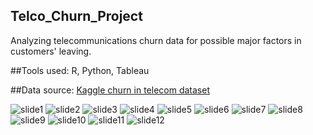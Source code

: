 ## Telco_Churn_Project
Analyzing telecommunications churn data for possible major factors in customers' leaving.

##Tools used: R, Python, Tableau

##Data source: [Kaggle churn in telecom dataset](https://www.kaggle.com/becksddf/churn-in-telecoms-dataset)

![slide1](https://user-images.githubusercontent.com/18384099/38464507-d54ebdb8-3adc-11e8-9fd2-2f0d25b96d44.JPG)
![slide2](https://user-images.githubusercontent.com/18384099/38464494-d4b702b6-3adc-11e8-9fd4-5bff05f90c59.JPG)
![slide3](https://user-images.githubusercontent.com/18384099/38464495-d4c1b440-3adc-11e8-8dbf-f29315004887.JPG)
![slide4](https://user-images.githubusercontent.com/18384099/38464496-d4cb9a82-3adc-11e8-8a8c-e15448206010.JPG)
![slide5](https://user-images.githubusercontent.com/18384099/38464497-d4d5cac0-3adc-11e8-992f-2722e92d6c70.JPG)
![slide6](https://user-images.githubusercontent.com/18384099/38464498-d4dffb8a-3adc-11e8-9406-19797cbd23fd.JPG)
![slide7](https://user-images.githubusercontent.com/18384099/38464499-d4ec1ae6-3adc-11e8-96ba-8c9fe1dbf406.JPG)
![slide8](https://user-images.githubusercontent.com/18384099/38464500-d4fc85f2-3adc-11e8-8cce-d458b939ca79.JPG)
![slide9](https://user-images.githubusercontent.com/18384099/38464501-d50676ac-3adc-11e8-85e2-dc7a88ac163f.JPG)
![slide10](https://user-images.githubusercontent.com/18384099/38464502-d5172b28-3adc-11e8-88b2-6c4734b2c55b.JPG)
![slide11](https://user-images.githubusercontent.com/18384099/38464503-d52c9328-3adc-11e8-9092-f2fe186225a2.JPG)
![slide12](https://user-images.githubusercontent.com/18384099/38464504-d538ac62-3adc-11e8-9d9b-911471c6f169.JPG)















